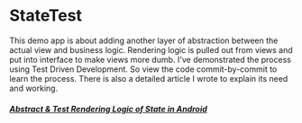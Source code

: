 # StateTest

This demo app is about adding another layer of abstraction between the actual view and business logic. Rendering logic is pulled out from views and put into interface to make views more dumb. I've demonstrated the process using Test Driven Development. So view the code commit-by-commit to learn the process. There is also a detailed article I wrote to explain its need and working.
##### [Abstract & Test Rendering Logic of State in Android](https://proandroiddev.com/abstract-test-rendering-logic-of-state-in-android-7992ffe6d408)
